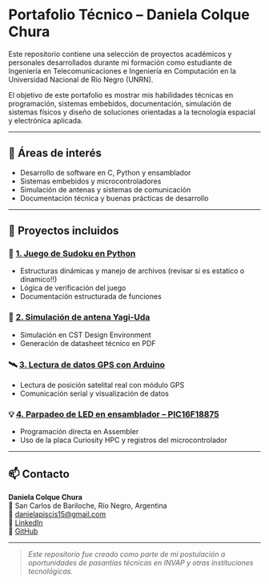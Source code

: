 # Portafolio Técnico – Daniela Colque Chura

Este repositorio contiene una selección de proyectos académicos y personales desarrollados durante mi formación como estudiante de Ingeniería en Telecomunicaciones e Ingeniería en Computación en la Universidad Nacional de Río Negro (UNRN).

El objetivo de este portafolio es mostrar mis habilidades técnicas en programación, sistemas embebidos, documentación, simulación de sistemas físicos y diseño de soluciones orientadas a la tecnología espacial y electrónica aplicada.

---

## 🧠 Áreas de interés

- Desarrollo de software en C, Python y ensamblador
- Sistemas embebidos y microcontroladores
- Simulación de antenas y sistemas de comunicación
- Documentación técnica y buenas prácticas de desarrollo

---

## 📂 Proyectos incluidos

### 🧩 [1. Juego de Sudoku en Python](./sudoku-c/README.md)
- Estructuras dinámicas y manejo de archivos (revisar si es estatico o dinamico!!)
- Lógica de verificación del juego
- Documentación estructurada de funciones

### 📡 [2. Simulación de antena Yagi-Uda](./antena-yagi-cst/README.md)
- Simulación en CST Design Environment
- Generación de datasheet técnico en PDF 

### 🛰️ [3. Lectura de datos GPS con Arduino](./arduino-gps/README.md)
- Lectura de posición satelital real con módulo GPS
- Comunicación serial y visualización de datos

### 💡 [4. Parpadeo de LED en ensamblador – PIC16F18875](./pic16f18875-blink/README.md)
- Programación directa en Assembler
- Uso de la placa Curiosity HPC y registros del microcontrolador

---

## 📫 Contacto

**Daniela Colque Chura**  
📍 San Carlos de Bariloche, Río Negro, Argentina  
📧 danielapiscis15@gmail.com  
🔗 [LinkedIn](https://www.linkedin.com/in/daniela-colque-ch-344613265)  
🔗 [GitHub](https://github.com/DColqueChura)

---

> *Este repositorio fue creado como parte de mi postulación a oportunidades de pasantías técnicas en INVAP y otras instituciones tecnológicas.*
